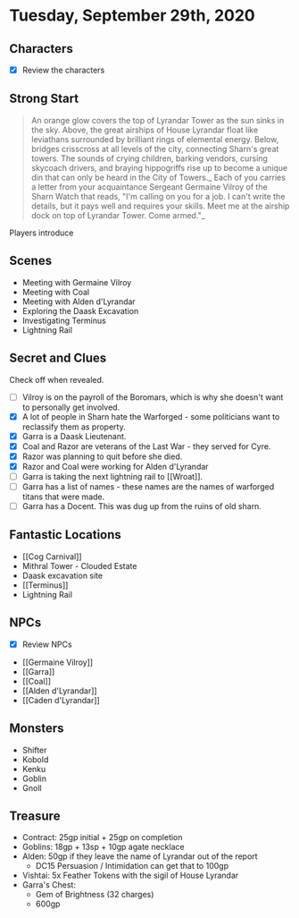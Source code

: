 # Tuesday, September 29th, 2020

## Characters

- [x] Review the characters

## Strong Start

> An orange glow covers the top of Lyrandar Tower as the sun sinks in the sky. Above, the great airships of House Lyrandar float like leviathans surrounded by brilliant rings of elemental energy. Below, bridges crisscross at all levels of the city, connecting Sharn's great towers. The sounds of crying children, barking vendors, cursing skycoach drivers, and braying hippogriffs rise up to become a unique din that can only be heard in the City of Towers._
> Each of you carries a letter from your acquaintance Sergeant Germaine Vilroy of the Sharn Watch that reads, "I'm calling on you for a job. I can't write the details, but it pays well and requires your skills. Meet me at the airship dock on top of Lyrandar Tower. Come armed."_

Players introduce

## Scenes

- Meeting with Germaine Vilroy
- Meeting with Coal
- Meeting with Alden d'Lyrandar
- Exploring the Daask Excavation
- Investigating Terminus
- Lightning Rail

## Secret and Clues

Check off when revealed.

- [ ] Vilroy is on the payroll of the Boromars, which is why she doesn't want to personally get involved.
- [x] A lot of people in Sharn hate the Warforged - some politicians want to reclassify them as property.
- [x] Garra is a Daask Lieutenant.
- [x] Coal and Razor are veterans of the Last War - they served for Cyre.
- [x] Razor was planning to quit before she died.
- [x] Razor and Coal were working for Alden d'Lyrandar
- [ ] Garra is taking the next lightning rail to [[Wroat]].
- [ ] Garra has a list of names - these names are the names of warforged titans that were made.
- [ ] Garra has a Docent. This was dug up from the ruins of old sharn.

## Fantastic Locations

- [[Cog Carnival]]
- Mithral Tower - Clouded Estate
- Daask excavation site
- [[Terminus]]
- Lightning Rail

## NPCs

- [x] Review NPCs
- [[Germaine Vilroy]]
- [[Garra]]
- [[Coal]]
- [[Alden d'Lyrandar]]
- [[Caden d'Lyrandar]]

## Monsters

- Shifter
- Kobold
- Kenku
- Goblin
- Gnoll

## Treasure

- Contract: 25gp initial + 25gp on completion
- Goblins: 18gp + 13sp + 10gp agate necklace
- Alden: 50gp if they leave the name of Lyrandar out of the report
  - DC15 Persuasion / Intimidation can get that to 100gp
- Vishtai: 5x Feather Tokens with the sigil of House Lyrandar
- Garra's Chest:
  - Gem of Brightness (32 charges)
  - 600gp
